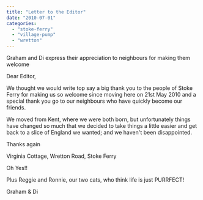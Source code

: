 ```yaml
---
title: "Letter to the Editor"
date: "2010-07-01"
categories: 
  - "stoke-ferry"
  - "village-pump"
  - "wretton"
---
```


Graham and Di express their appreciation to neighbours for making them welcome

Dear Editor,

We thought we would write top say a big thank you to the people of Stoke Ferry for making us so welcome since moving here on 21st May 2010 and a special thank you go to our neighbours who have quickly become our friends.

We moved from Kent, where we were both born, but unfortunately things have changed so much that we decided to take things a little easier and get back to a slice of England we wanted; and we haven't been disappointed.

Thanks again

Virginia Cottage, Wretton Road, Stoke Ferry

Oh Yes!!

Plus Reggie and Ronnie, our two cats, who think life is just PURRFECT!

Graham & Di
